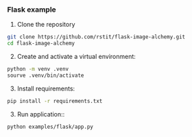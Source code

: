 ### Flask example

1. Clone the repository
```bash
git clone https://github.com/rstit/flask-image-alchemy.git
cd flask-image-alchemy
```
2. Create and activate a virtual environment:
```bash
python -m venv .venv
sourve .venv/bin/activate
```
3. Install requirements:
```bash
pip install -r requirements.txt
```
3. Run application::
```bash
python examples/flask/app.py
```